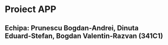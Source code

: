 # Proiect APP
## Echipa: Prunescu Bogdan-Andrei, Dinuta Eduard-Stefan, Bogdan Valentin-Razvan (341C1) 
